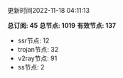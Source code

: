 更新时间2022-11-18 04:11:13

**总订阅: 45**
**总节点: 1019**
**有效节点: 137**
- ssr节点: 12
- trojan节点: 32
- v2ray节点: 91
- ss节点: 2
